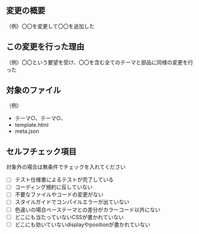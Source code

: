 ## 変更の概要

（例）〇〇を変更して〇〇を追加した

## この変更を行った理由

（例）〇〇という要望を受け、〇〇を含む全てのテーマと部品に同様の変更を行った

## 対象のファイル

（例）
- テーマ○、テーマ○、
- template.html
- meta.json

## セルフチェック項目

対象外の場合は無条件でチェックを入れてください
- [ ] テスト仕様書によるテストが完了している
- [ ] コーディング規約に反していない
- [ ] 不要なファイルやコードの変更がない
- [ ] スタイルガイドでコンパイルエラーが出ていない
- [ ] 色違いの場合ベーステーマとの差分がカラーコード以外にない
- [ ] どこにも当たっていないCSSが書かれていない
- [ ] どこにも効いていないdisplayやpositionが書かれていない
